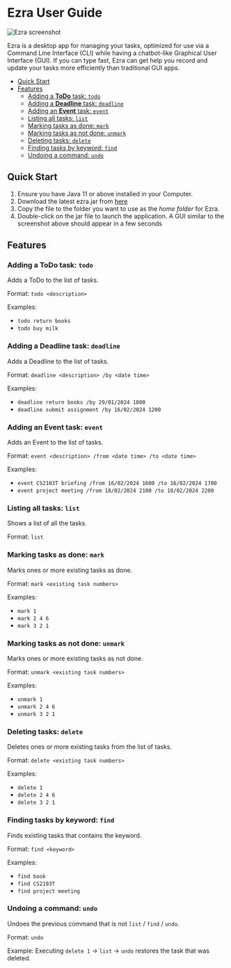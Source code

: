 # Ezra User Guide

![Ezra screenshot](https://github.com/Tanzhiheng26/ip/assets/61652399/5fda605d-8356-4d2f-85a2-c4b0e021ddc7)

Ezra is a desktop app for managing your tasks, optimized for use via a Command Line Interface (CLI) while having a chatbot-like Graphical User Interface (GUI). If you can type fast, Ezra can get help you record and update your tasks more efficiently than traditional GUI apps.

- [Quick Start](https://tanzhiheng26.github.io/ip/#quick-start)
- [Features](https://tanzhiheng26.github.io/ip/#features)
  - [Adding a **ToDo** task: `todo`](https://tanzhiheng26.github.io/ip/#adding-a-todo-task-todo)
  - [Adding a **Deadline** task: `deadline`](https://tanzhiheng26.github.io/ip/#adding-a-deadline-task-deadline)
  - [Adding an **Event** task: `event`](https://tanzhiheng26.github.io/ip/#adding-an-event-task-event)
  - [Listing all tasks: `list`](https://tanzhiheng26.github.io/ip/#listing-all-tasks-list)
  - [Marking tasks as done: `mark`](https://tanzhiheng26.github.io/ip/#marking-tasks-as-done-mark)
  - [Marking tasks as not done: `unmark`](https://tanzhiheng26.github.io/ip/#marking-tasks-as-not-done-unmark)
  - [Deleting tasks: `delete`](https://tanzhiheng26.github.io/ip/#deleting-tasks-delete)
  - [Finding tasks by keyword: `find`](https://tanzhiheng26.github.io/ip/#finding-tasks-by-keyword-find)
  - [Undoing a command: `undo`](https://tanzhiheng26.github.io/ip/#undoing-a-command-undo)

## Quick Start

1. Ensure you have Java 11 or above installed in your Computer.
2. Download the latest ezra.jar from [here](https://github.com/Tanzhiheng26/ip/releases)
3. Copy the file to the folder you want to use as the _home folder_ for Ezra.
4. Double-click on the jar file to launch the application. A GUI similar to the screenshot above should appear in a few seconds

## Features

### Adding a **ToDo** task: `todo`
Adds a ToDo to the list of tasks.

Format: `todo <description>`

Examples:
- `todo return books`
- `todo buy milk`

### Adding a **Deadline** task: `deadline`
Adds a Deadline to the list of tasks.

Format: `deadline <description> /by <date time>`

Examples:
- `deadline return books /by 29/01/2024 1800`
- `deadline submit assignment /by 16/02/2024 1200`

### Adding an **Event** task: `event`
Adds an Event to the list of tasks.

Format: `event <description> /from <date time> /to <date time>`

Examples:
- `event CS2103T briefing /from 16/02/2024 1600 /to 16/02/2024 1700`
- `event project meeting /from 18/02/2024 2100 /to 18/02/2024 2200`

### Listing all tasks: `list`
Shows a list of all the tasks.

Format: `list`

### Marking tasks as done: `mark`
Marks ones or more existing tasks as done.

Format: `mark <existing task numbers>`

Examples:
- `mark 1`
- `mark 2 4 6`
- `mark 3 2 1`

### Marking tasks as not done: `unmark`
Marks ones or more existing tasks as not done.

Format: `unmark <existing task numbers>`

Examples:
- `unmark 1`
- `unmark 2 4 6`
- `unmark 3 2 1`

### Deleting tasks: `delete`
Deletes ones or more existing tasks from the list of tasks.

Format: `delete <existing task numbers>`

Examples:
- `delete 1`
- `delete 2 4 6`
- `delete 3 2 1`

### Finding tasks by keyword: `find`
Finds existing tasks that contains the keyword.

Format: `find <keyword>`

Examples:
- `find book`
- `find CS2103T`
- `find project meeting`

### Undoing a command: `undo`
Undoes the previous command that is not `list` / `find` / `undo`.

Format: `undo`

Example: Executing `delete 1` -> `list` -> `undo` restores the task that was deleted.

